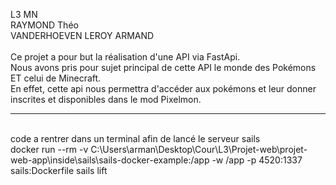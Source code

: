 L3 MN <br>
RAYMOND Théo <br>
VANDERHOEVEN LEROY ARMAND<br>
<br>
Ce projet a pour but la réalisation d'une API via FastApi. <br>
Nous avons pris pour sujet principal de cette API le monde des Pokémons ET celui de Minecraft. <br>
En effet, cette api nous permettra d'accéder aux pokémons et leur donner inscrites et disponibles dans le mod Pixelmon.

<hr>
<br>
code a rentrer dans un terminal afin de lancé le serveur sails <br>
docker run --rm -v C:\Users\arman\Desktop\Cour\L3\Projet-web\projet-web-app\inside\sails\sails-docker-example:/app -w /app -p 4520:1337 sails:Dockerfile sails lift
